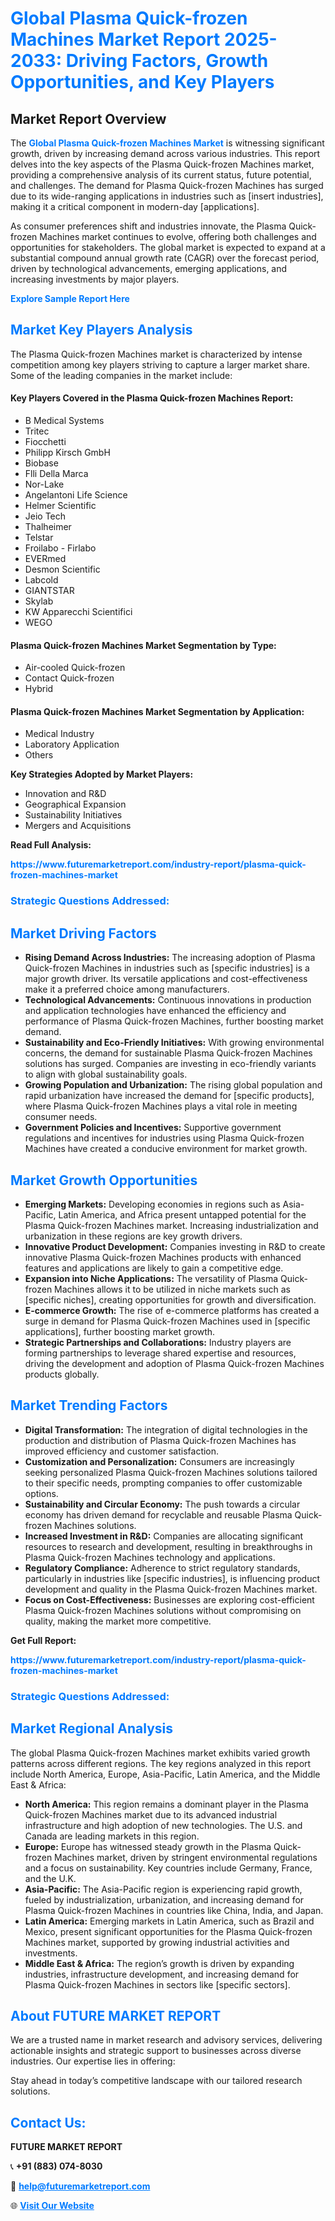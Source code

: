<h1 style="color: #007BFF;">Global Plasma Quick-frozen Machines Market Report 2025-2033: Driving Factors, Growth Opportunities, and Key Players</h1>

<section id="overview">
<h2>Market Report Overview</h2>
<p>The <a href="https://www.futuremarketreport.com/industry-report/plasma-quick-frozen-machines-market" style="color: #007BFF; text-decoration: none;"><strong>Global Plasma Quick-frozen Machines Market</strong></a> is witnessing significant growth, driven by increasing demand across various industries. This report delves into the key aspects of the Plasma Quick-frozen Machines market, providing a comprehensive analysis of its current status, future potential, and challenges. The demand for Plasma Quick-frozen Machines has surged due to its wide-ranging applications in industries such as [insert industries], making it a critical component in modern-day [applications].</p>
<p>As consumer preferences shift and industries innovate, the Plasma Quick-frozen Machines market continues to evolve, offering both challenges and opportunities for stakeholders. The global market is expected to expand at a substantial compound annual growth rate (CAGR) over the forecast period, driven by technological advancements, emerging applications, and increasing investments by major players.</p>
</section>

<section id="overview">
<p><a href="https://www.futuremarketreport.com/request-sample/reportId=59414" style="color: #007BFF; text-decoration: none;"><strong>Explore Sample Report Here</strong></a></p>
</section>

<section id="key-players">
<h2 style="color: #007BFF;">Market Key Players Analysis</h2>
<p>The Plasma Quick-frozen Machines market is characterized by intense competition among key players striving to capture a larger market share. Some of the leading companies in the market include:</p>
<h4>Key Players Covered in the Plasma Quick-frozen Machines Report:</h4>
<ul><li>B Medical Systems</li><li>Tritec</li><li>Fiocchetti</li><li>Philipp Kirsch GmbH</li><li>Biobase</li><li>Flli Della Marca</li><li>Nor-Lake</li><li>Angelantoni Life Science</li><li>Helmer Scientific</li><li>Jeio Tech</li><li>Thalheimer</li><li>Telstar</li><li>Froilabo - Firlabo</li><li>EVERmed</li><li>Desmon Scientific</li><li>Labcold</li><li>GIANTSTAR</li><li>Skylab</li><li>KW Apparecchi Scientifici</li><li>WEGO</li></ul>
<h4>Plasma Quick-frozen Machines Market Segmentation by Type:</h4>
<ul><li>Air-cooled Quick-frozen</li><li>Contact Quick-frozen</li><li>Hybrid</li></ul>

<h4>Plasma Quick-frozen Machines Market Segmentation by Application:</h4>
<ul><li>Medical Industry</li><li>Laboratory Application</li><li>Others</li></ul>
<p><strong>Key Strategies Adopted by Market Players:</strong></p>
<ul>
<li>Innovation and R&D</li>
<li>Geographical Expansion</li>
<li>Sustainability Initiatives</li>
<li>Mergers and Acquisitions</li>
</ul>
</section>

<section>
<p><strong>Read Full Analysis: </strong></p><a href="https://www.futuremarketreport.com/industry-report/plasma-quick-frozen-machines-market" style="color: #007BFF; text-decoration: none;"><strong>https://www.futuremarketreport.com/industry-report/plasma-quick-frozen-machines-market</strong></a>
<h3 style="color: #007BFF;">Strategic Questions Addressed:</h3>
</section>

<section id="driving-factors">
<h2 style="color: #007BFF;">Market Driving Factors</h2>
<ul>
<li><strong>Rising Demand Across Industries:</strong> The increasing adoption of Plasma Quick-frozen Machines in industries such as [specific industries] is a major growth driver. Its versatile applications and cost-effectiveness make it a preferred choice among manufacturers.</li>
<li><strong>Technological Advancements:</strong> Continuous innovations in production and application technologies have enhanced the efficiency and performance of Plasma Quick-frozen Machines, further boosting market demand.</li>
<li><strong>Sustainability and Eco-Friendly Initiatives:</strong> With growing environmental concerns, the demand for sustainable Plasma Quick-frozen Machines solutions has surged. Companies are investing in eco-friendly variants to align with global sustainability goals.</li>
<li><strong>Growing Population and Urbanization:</strong> The rising global population and rapid urbanization have increased the demand for [specific products], where Plasma Quick-frozen Machines plays a vital role in meeting consumer needs.</li>
<li><strong>Government Policies and Incentives:</strong> Supportive government regulations and incentives for industries using Plasma Quick-frozen Machines have created a conducive environment for market growth.</li>
</ul>
</section>

<section id="growth-opportunities">
<h2 style="color: #007BFF;">Market Growth Opportunities</h2>
<ul>
<li><strong>Emerging Markets:</strong> Developing economies in regions such as Asia-Pacific, Latin America, and Africa present untapped potential for the Plasma Quick-frozen Machines market. Increasing industrialization and urbanization in these regions are key growth drivers.</li>
<li><strong>Innovative Product Development:</strong> Companies investing in R&D to create innovative Plasma Quick-frozen Machines products with enhanced features and applications are likely to gain a competitive edge.</li>
<li><strong>Expansion into Niche Applications:</strong> The versatility of Plasma Quick-frozen Machines allows it to be utilized in niche markets such as [specific niches], creating opportunities for growth and diversification.</li>
<li><strong>E-commerce Growth:</strong> The rise of e-commerce platforms has created a surge in demand for Plasma Quick-frozen Machines used in [specific applications], further boosting market growth.</li>
<li><strong>Strategic Partnerships and Collaborations:</strong> Industry players are forming partnerships to leverage shared expertise and resources, driving the development and adoption of Plasma Quick-frozen Machines products globally.</li>
</ul>
</section>

<section id="trending-factors">
<h2 style="color: #007BFF;">Market Trending Factors</h2>
<ul>
<li><strong>Digital Transformation:</strong> The integration of digital technologies in the production and distribution of Plasma Quick-frozen Machines has improved efficiency and customer satisfaction.</li>
<li><strong>Customization and Personalization:</strong> Consumers are increasingly seeking personalized Plasma Quick-frozen Machines solutions tailored to their specific needs, prompting companies to offer customizable options.</li>
<li><strong>Sustainability and Circular Economy:</strong> The push towards a circular economy has driven demand for recyclable and reusable Plasma Quick-frozen Machines solutions.</li>
<li><strong>Increased Investment in R&D:</strong> Companies are allocating significant resources to research and development, resulting in breakthroughs in Plasma Quick-frozen Machines technology and applications.</li>
<li><strong>Regulatory Compliance:</strong> Adherence to strict regulatory standards, particularly in industries like [specific industries], is influencing product development and quality in the Plasma Quick-frozen Machines market.</li>
<li><strong>Focus on Cost-Effectiveness:</strong> Businesses are exploring cost-efficient Plasma Quick-frozen Machines solutions without compromising on quality, making the market more competitive.</li>
</ul>
</section>

<section>
<p><strong>Get Full Report: </strong></p><a href="https://www.futuremarketreport.com/industry-report/plasma-quick-frozen-machines-market" style="color: #007BFF; text-decoration: none;"><strong>https://www.futuremarketreport.com/industry-report/plasma-quick-frozen-machines-market</strong></a>
<h3 style="color: #007BFF;">Strategic Questions Addressed:</h3>
</section>


<section id="regional-analysis">
<h2 style="color: #007BFF;">Market Regional Analysis</h2>
<p>The global Plasma Quick-frozen Machines market exhibits varied growth patterns across different regions. The key regions analyzed in this report include North America, Europe, Asia-Pacific, Latin America, and the Middle East & Africa:</p>
<ul>
<li><strong>North America:</strong> This region remains a dominant player in the Plasma Quick-frozen Machines market due to its advanced industrial infrastructure and high adoption of new technologies. The U.S. and Canada are leading markets in this region.</li>
<li><strong>Europe:</strong> Europe has witnessed steady growth in the Plasma Quick-frozen Machines market, driven by stringent environmental regulations and a focus on sustainability. Key countries include Germany, France, and the U.K.</li>
<li><strong>Asia-Pacific:</strong> The Asia-Pacific region is experiencing rapid growth, fueled by industrialization, urbanization, and increasing demand for Plasma Quick-frozen Machines in countries like China, India, and Japan.</li>
<li><strong>Latin America:</strong> Emerging markets in Latin America, such as Brazil and Mexico, present significant opportunities for the Plasma Quick-frozen Machines market, supported by growing industrial activities and investments.</li>
<li><strong>Middle East & Africa:</strong> The region’s growth is driven by expanding industries, infrastructure development, and increasing demand for Plasma Quick-frozen Machines in sectors like [specific sectors].</li>
</ul>
</section>

<footer>
<h2 style="color: #007BFF;">About FUTURE MARKET REPORT</h2>
<p>We are a trusted name in market research and advisory services, delivering actionable insights and strategic support to businesses across diverse industries. Our expertise lies in offering:</p>

<p>Stay ahead in today’s competitive landscape with our tailored research solutions.</p>

<h2 style="color: #007BFF;">Contact Us:</h2>
<p><strong>FUTURE MARKET REPORT</strong></p>
<p>📞 <strong>+91 (883) 074-8030</strong></p>
<p>📧 <strong><a href="mailto:help@futuremarketreport.com" style="color: #007BFF;">help@futuremarketreport.com</a></strong></p>
<p>🌐 <strong><a href="https://www.futuremarketreport.com/" style="color: #007BFF;">Visit Our Website</a></strong></p>
</footer>